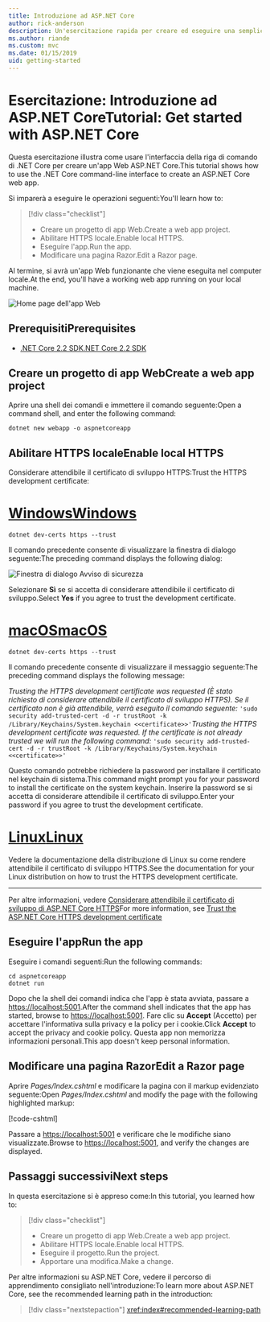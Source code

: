 ```yaml
---
title: Introduzione ad ASP.NET Core
author: rick-anderson
description: Un'esercitazione rapida per creare ed eseguire una semplice app Hello World usando ASP.NET Core.
ms.author: riande
ms.custom: mvc
ms.date: 01/15/2019
uid: getting-started
---
```

# <a name="tutorial-get-started-with-aspnet-core"></a><span data-ttu-id="460f1-103">Esercitazione: Introduzione ad ASP.NET Core</span><span class="sxs-lookup"><span data-stu-id="460f1-103">Tutorial: Get started with ASP.NET Core</span></span>

<span data-ttu-id="460f1-104">Questa esercitazione illustra come usare l'interfaccia della riga di comando di .NET Core per creare un'app Web ASP.NET Core.</span><span class="sxs-lookup"><span data-stu-id="460f1-104">This tutorial shows how to use the .NET Core command-line interface to create an ASP.NET Core web app.</span></span>

<span data-ttu-id="460f1-105">Si imparerà a eseguire le operazioni seguenti:</span><span class="sxs-lookup"><span data-stu-id="460f1-105">You'll learn how to:</span></span>

> [!div class="checklist"]
> * <span data-ttu-id="460f1-106">Creare un progetto di app Web.</span><span class="sxs-lookup"><span data-stu-id="460f1-106">Create a web app project.</span></span>
> * <span data-ttu-id="460f1-107">Abilitare HTTPS locale.</span><span class="sxs-lookup"><span data-stu-id="460f1-107">Enable local HTTPS.</span></span>
> * <span data-ttu-id="460f1-108">Eseguire l'app.</span><span class="sxs-lookup"><span data-stu-id="460f1-108">Run the app.</span></span>
> * <span data-ttu-id="460f1-109">Modificare una pagina Razor.</span><span class="sxs-lookup"><span data-stu-id="460f1-109">Edit a Razor page.</span></span>

<span data-ttu-id="460f1-110">Al termine, si avrà un'app Web funzionante che viene eseguita nel computer locale.</span><span class="sxs-lookup"><span data-stu-id="460f1-110">At the end, you'll have a working web app running on your local machine.</span></span>

![Home page dell'app Web](_static/home-page.png)

## <a name="prerequisites"></a><span data-ttu-id="460f1-112">Prerequisiti</span><span class="sxs-lookup"><span data-stu-id="460f1-112">Prerequisites</span></span>

* [<span data-ttu-id="460f1-113">.NET Core 2.2 SDK</span><span class="sxs-lookup"><span data-stu-id="460f1-113">.NET Core 2.2 SDK</span></span>](https://www.microsoft.com/net/download/all)

## <a name="create-a-web-app-project"></a><span data-ttu-id="460f1-114">Creare un progetto di app Web</span><span class="sxs-lookup"><span data-stu-id="460f1-114">Create a web app project</span></span>

<span data-ttu-id="460f1-115">Aprire una shell dei comandi e immettere il comando seguente:</span><span class="sxs-lookup"><span data-stu-id="460f1-115">Open a command shell, and enter the following command:</span></span>

```console
dotnet new webapp -o aspnetcoreapp
```

## <a name="enable-local-https"></a><span data-ttu-id="460f1-116">Abilitare HTTPS locale</span><span class="sxs-lookup"><span data-stu-id="460f1-116">Enable local HTTPS</span></span>

<span data-ttu-id="460f1-117">Considerare attendibile il certificato di sviluppo HTTPS:</span><span class="sxs-lookup"><span data-stu-id="460f1-117">Trust the HTTPS development certificate:</span></span>

# <a name="windowstabwindows"></a>[<span data-ttu-id="460f1-118">Windows</span><span class="sxs-lookup"><span data-stu-id="460f1-118">Windows</span></span>](#tab/windows)

```console
dotnet dev-certs https --trust
```

<span data-ttu-id="460f1-119">Il comando precedente consente di visualizzare la finestra di dialogo seguente:</span><span class="sxs-lookup"><span data-stu-id="460f1-119">The preceding command displays the following dialog:</span></span>

![Finestra di dialogo Avviso di sicurezza](~/getting-started/_static/cert.png)

<span data-ttu-id="460f1-121">Selezionare **Sì** se si accetta di considerare attendibile il certificato di sviluppo.</span><span class="sxs-lookup"><span data-stu-id="460f1-121">Select **Yes** if you agree to trust the development certificate.</span></span>

# <a name="macostabmacos"></a>[<span data-ttu-id="460f1-122">macOS</span><span class="sxs-lookup"><span data-stu-id="460f1-122">macOS</span></span>](#tab/macos)

```console
dotnet dev-certs https --trust
```

<span data-ttu-id="460f1-123">Il comando precedente consente di visualizzare il messaggio seguente:</span><span class="sxs-lookup"><span data-stu-id="460f1-123">The preceding command displays the following message:</span></span>

<span data-ttu-id="460f1-124">*Trusting the HTTPS development certificate was requested (È stato richiesto di considerare attendibile il certificato di sviluppo HTTPS). Se il certificato non è già attendibile, verrà eseguito il comando seguente:* `'sudo security add-trusted-cert -d -r trustRoot -k /Library/Keychains/System.keychain <<certificate>>'`</span><span class="sxs-lookup"><span data-stu-id="460f1-124">*Trusting the HTTPS development certificate was requested. If the certificate is not already trusted we will run the following command:* `'sudo security add-trusted-cert -d -r trustRoot -k /Library/Keychains/System.keychain <<certificate>>'`</span></span>

<span data-ttu-id="460f1-125">Questo comando potrebbe richiedere la password per installare il certificato nel keychain di sistema.</span><span class="sxs-lookup"><span data-stu-id="460f1-125">This command might prompt you for your password to install the certificate on the system keychain.</span></span> <span data-ttu-id="460f1-126">Inserire la password se si accetta di considerare attendibile il certificato di sviluppo.</span><span class="sxs-lookup"><span data-stu-id="460f1-126">Enter your password if you agree to trust the development certificate.</span></span>

# <a name="linuxtablinux"></a>[<span data-ttu-id="460f1-127">Linux</span><span class="sxs-lookup"><span data-stu-id="460f1-127">Linux</span></span>](#tab/linux)

<span data-ttu-id="460f1-128">Vedere la documentazione della distribuzione di Linux su come rendere attendibile il certificato di sviluppo HTTPS.</span><span class="sxs-lookup"><span data-stu-id="460f1-128">See the documentation for your Linux distribution on how to trust the HTTPS development certificate.</span></span>

---

<span data-ttu-id="460f1-129">Per altre informazioni, vedere [Considerare attendibile il certificato di sviluppo di ASP.NET Core HTTPS](xref:security/enforcing-ssl#trust-the-aspnet-core-https-development-certificate-on-windows-and-macos)</span><span class="sxs-lookup"><span data-stu-id="460f1-129">For more information, see [Trust the ASP.NET Core HTTPS development certificate](xref:security/enforcing-ssl#trust-the-aspnet-core-https-development-certificate-on-windows-and-macos)</span></span>

## <a name="run-the-app"></a><span data-ttu-id="460f1-130">Eseguire l'app</span><span class="sxs-lookup"><span data-stu-id="460f1-130">Run the app</span></span>

<span data-ttu-id="460f1-131">Eseguire i comandi seguenti:</span><span class="sxs-lookup"><span data-stu-id="460f1-131">Run the following commands:</span></span>

```console
cd aspnetcoreapp
dotnet run
```

<span data-ttu-id="460f1-132">Dopo che la shell dei comandi indica che l'app è stata avviata, passare a [https://localhost:5001](https://localhost:5001).</span><span class="sxs-lookup"><span data-stu-id="460f1-132">After the command shell indicates that the app has started, browse to [https://localhost:5001](https://localhost:5001).</span></span> <span data-ttu-id="460f1-133">Fare clic su **Accept** (Accetto) per accettare l'informativa sulla privacy e la policy per i cookie.</span><span class="sxs-lookup"><span data-stu-id="460f1-133">Click **Accept** to accept the privacy and cookie policy.</span></span> <span data-ttu-id="460f1-134">Questa app non memorizza informazioni personali.</span><span class="sxs-lookup"><span data-stu-id="460f1-134">This app doesn't keep personal information.</span></span>

## <a name="edit-a-razor-page"></a><span data-ttu-id="460f1-135">Modificare una pagina Razor</span><span class="sxs-lookup"><span data-stu-id="460f1-135">Edit a Razor page</span></span>

<span data-ttu-id="460f1-136">Aprire *Pages/Index.cshtml* e modificare la pagina con il markup evidenziato seguente:</span><span class="sxs-lookup"><span data-stu-id="460f1-136">Open *Pages/Index.cshtml* and modify the page with the following highlighted markup:</span></span>

[!code-cshtml[](sample/index.cshtml?highlight=9)]

<span data-ttu-id="460f1-137">Passare a [https://localhost:5001](https://localhost:5001) e verificare che le modifiche siano visualizzate.</span><span class="sxs-lookup"><span data-stu-id="460f1-137">Browse to [https://localhost:5001](https://localhost:5001), and verify the changes are displayed.</span></span>

## <a name="next-steps"></a><span data-ttu-id="460f1-138">Passaggi successivi</span><span class="sxs-lookup"><span data-stu-id="460f1-138">Next steps</span></span>

<span data-ttu-id="460f1-139">In questa esercitazione si è appreso come:</span><span class="sxs-lookup"><span data-stu-id="460f1-139">In this tutorial, you learned how to:</span></span>

> [!div class="checklist"]
> * <span data-ttu-id="460f1-140">Creare un progetto di app Web.</span><span class="sxs-lookup"><span data-stu-id="460f1-140">Create a web app project.</span></span>
> * <span data-ttu-id="460f1-141">Abilitare HTTPS locale.</span><span class="sxs-lookup"><span data-stu-id="460f1-141">Enable local HTTPS.</span></span>
> * <span data-ttu-id="460f1-142">Eseguire il progetto.</span><span class="sxs-lookup"><span data-stu-id="460f1-142">Run the project.</span></span>
> * <span data-ttu-id="460f1-143">Apportare una modifica.</span><span class="sxs-lookup"><span data-stu-id="460f1-143">Make a change.</span></span>

<span data-ttu-id="460f1-144">Per altre informazioni su ASP.NET Core, vedere il percorso di apprendimento consigliato nell'introduzione:</span><span class="sxs-lookup"><span data-stu-id="460f1-144">To learn more about ASP.NET Core, see the recommended learning path in the introduction:</span></span>

> [!div class="nextstepaction"]
> <xref:index#recommended-learning-path>
